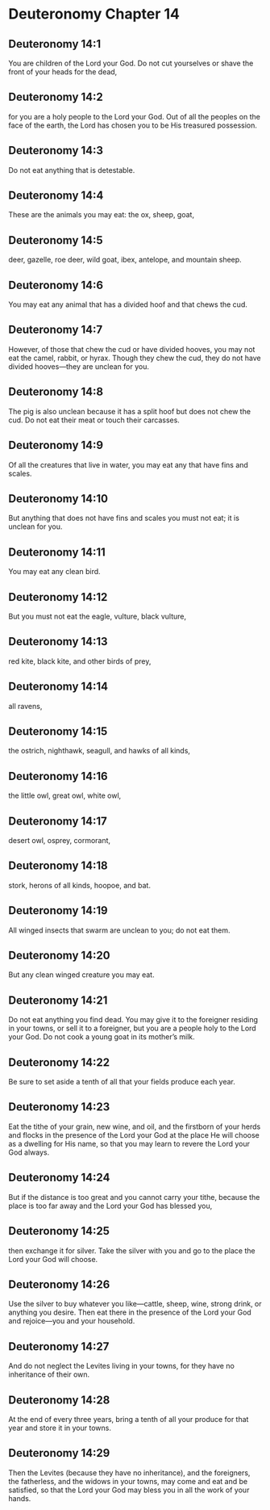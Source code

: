 # Deuteronomy Chapter 14

## Deuteronomy 14:1
You are children of the Lord your God. Do not cut yourselves or shave the front of your heads for the dead,

## Deuteronomy 14:2
for you are a holy people to the Lord your God. Out of all the peoples on the face of the earth, the Lord has chosen you to be His treasured possession.

## Deuteronomy 14:3
Do not eat anything that is detestable.

## Deuteronomy 14:4
These are the animals you may eat: the ox, sheep, goat,

## Deuteronomy 14:5
deer, gazelle, roe deer, wild goat, ibex, antelope, and mountain sheep.

## Deuteronomy 14:6
You may eat any animal that has a divided hoof and that chews the cud.

## Deuteronomy 14:7
However, of those that chew the cud or have divided hooves, you may not eat the camel, rabbit, or hyrax. Though they chew the cud, they do not have divided hooves—they are unclean for you.

## Deuteronomy 14:8
The pig is also unclean because it has a split hoof but does not chew the cud. Do not eat their meat or touch their carcasses.

## Deuteronomy 14:9
Of all the creatures that live in water, you may eat any that have fins and scales.

## Deuteronomy 14:10
But anything that does not have fins and scales you must not eat; it is unclean for you.

## Deuteronomy 14:11
You may eat any clean bird.

## Deuteronomy 14:12
But you must not eat the eagle, vulture, black vulture,

## Deuteronomy 14:13
red kite, black kite, and other birds of prey,

## Deuteronomy 14:14
all ravens,

## Deuteronomy 14:15
the ostrich, nighthawk, seagull, and hawks of all kinds,

## Deuteronomy 14:16
the little owl, great owl, white owl,

## Deuteronomy 14:17
desert owl, osprey, cormorant,

## Deuteronomy 14:18
stork, herons of all kinds, hoopoe, and bat.

## Deuteronomy 14:19
All winged insects that swarm are unclean to you; do not eat them.

## Deuteronomy 14:20
But any clean winged creature you may eat.

## Deuteronomy 14:21
Do not eat anything you find dead. You may give it to the foreigner residing in your towns, or sell it to a foreigner, but you are a people holy to the Lord your God. Do not cook a young goat in its mother’s milk.

## Deuteronomy 14:22
Be sure to set aside a tenth of all that your fields produce each year.

## Deuteronomy 14:23
Eat the tithe of your grain, new wine, and oil, and the firstborn of your herds and flocks in the presence of the Lord your God at the place He will choose as a dwelling for His name, so that you may learn to revere the Lord your God always.

## Deuteronomy 14:24
But if the distance is too great and you cannot carry your tithe, because the place is too far away and the Lord your God has blessed you,

## Deuteronomy 14:25
then exchange it for silver. Take the silver with you and go to the place the Lord your God will choose.

## Deuteronomy 14:26
Use the silver to buy whatever you like—cattle, sheep, wine, strong drink, or anything you desire. Then eat there in the presence of the Lord your God and rejoice—you and your household.

## Deuteronomy 14:27
And do not neglect the Levites living in your towns, for they have no inheritance of their own.

## Deuteronomy 14:28
At the end of every three years, bring a tenth of all your produce for that year and store it in your towns.

## Deuteronomy 14:29
Then the Levites (because they have no inheritance), and the foreigners, the fatherless, and the widows in your towns, may come and eat and be satisfied, so that the Lord your God may bless you in all the work of your hands.

